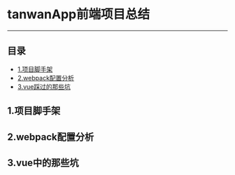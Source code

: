 ﻿# tanwanApp前端项目总结

---------------
## 目录
* [1.项目脚手架](#项目脚手架)
* [2.webpack配置分析](#webpack配置分析)
* [3.vue踩过的那些坑](#vue踩过的那些坑)

## 1.项目脚手架 
<a name="项目脚手架">

## 2.webpack配置分析
<a name="webpack配置分析">

## 3.vue中的那些坑 
<a name="vue踩过的那些坑">